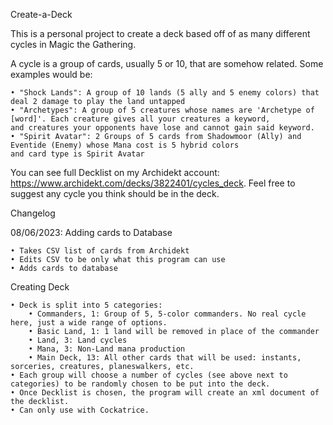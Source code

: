 Create-a-Deck

This is a personal project to create a deck based off of as many different cycles in Magic the Gathering.

A cycle is a group of cards, usually 5 or 10, that are somehow related. Some examples would be:
    
    • "Shock Lands": A group of 10 lands (5 ally and 5 enemy colors) that deal 2 damage to play the land untapped
    • "Archetypes": A group of 5 creatures whose names are 'Archetype of [word]'. Each creature gives all your creatures a keyword, 
    and creatures your opponents have lose and cannot gain said keyword.
    • "Spirit Avatar": 2 Groups of 5 cards from Shadowmoor (Ally) and Eventide (Enemy) whose Mana cost is 5 hybrid colors 
    and card type is Spirit Avatar

You can see full Decklist on my Archidekt account: https://www.archidekt.com/decks/3822401/cycles_deck. Feel free to suggest any cycle you think should be in the deck.

Changelog

08/06/2023:
Adding cards to Database
   
    • Takes CSV list of cards from Archidekt
    • Edits CSV to be only what this program can use
    • Adds cards to database 

Creating Deck
    
    • Deck is split into 5 categories: 
        • Commanders, 1: Group of 5, 5-color commanders. No real cycle here, just a wide range of options.
        • Basic Land, 1: 1 land will be removed in place of the commander
        • Land, 3: Land cycles
        • Mana, 3: Non-Land mana production
        • Main Deck, 13: All other cards that will be used: instants, sorceries, creatures, planeswalkers, etc. 
    • Each group will choose a number of cycles (see above next to categories) to be randomly chosen to be put into the deck.
    • Once Decklist is chosen, the program will create an xml document of the decklist. 
    • Can only use with Cockatrice. 
